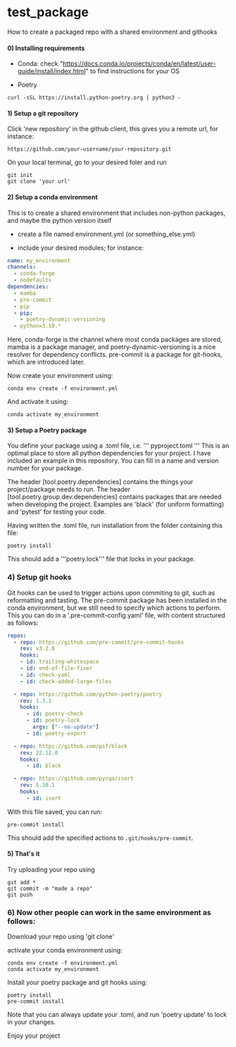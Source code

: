 # test_package

How to create a packaged repo with a shared environment and githooks

#### 0) Installing requirements
  - Conda: check "https://docs.conda.io/projects/conda/en/latest/user-guide/install/index.html" to find instructions for your OS
  
  - Poetry 
  ```
  curl -sSL https://install.python-poetry.org | python3 -
  ```


#### 1) Setup a git repository

Click 'new repository' in the github client, this gives you a remote url, for instance:
```[
https://github.com/your-username/your-repository.git
```

On your local terminal, go to your desired foler and run
```
git init
git clone 'your url'
```

#### 2) Setup a conda environment

This is to create a shared environment that includes non-python packages, and maybe the python version itself

  - create a file named environment.yml (or something_else.yml)
  
  - include your desired modules; for instance:
  ```yaml
  name: my_environment
  channels:
    - conda-forge
    - nodefaults
dependencies:
    - mamba
    - pre-commit
    - pip
    - pip:
      - poetry-dynamic-versioning
    - python=3.10.*
  ```  
  Here, conda-forge is the channel where most conda packages are stored, mamba is a package manager, and  poetry-dynamic-versioning is a nice resolver for dependency conflicts. pre-commit is a package for git-hooks, which are introduced later.


Now create your environment using:
```
conda env create -f environment.yml
```

And activate it using:
```
conda activate my_environment
```


#### 3) Setup a Poetry package
You define your package using a .toml file, i.e.
'''
pyproject.toml
'''
This is an optimal place to store all python dependencies for your project.
I have included an example in this repository. You can fill in a name and version number for your package.

The header [tool.poetry.dependencies] contains the things your project/package needs to run.
The header [tool.poetry.group.dev.dependencies] contains packages that are needed when developing the project. Examples are 'black' (for uniform formatting) and 'pytest' for testing your code.



Having written the .toml file, run installation from the folder containing this file:
```
poetry install
```

This should add a '''poetry.lock''' file that locks in your package.

### 4) Setup git hooks

Git hooks can be used to trigger actions upon commiting to git, such as reformatting and tasting.
The pre-commit package has been installed in the conda environment, but we still need to specify which actions to perform.
This you can do in a '.pre-commit-config.yaml' file, with content structured as follows:

```yaml
repos:
  - repo: https://github.com/pre-commit/pre-commit-hooks
    rev: v3.2.0
    hooks:
    - id: trailing-whitespace
    - id: end-of-file-fixer
    - id: check-yaml
    - id: check-added-large-files

  - repo: https://github.com/python-poetry/poetry
    rev: 1.3.1
    hooks:
      - id: poetry-check
      - id: poetry-lock
        args: ["--no-update"]
      - id: poetry-export

  - repo: https://github.com/psf/black
    rev: 22.12.0
    hooks:
      - id: black

  - repo: https://github.com/pycqa/isort
    rev: 5.10.1
    hooks:
      - id: isort
```

With this file saved, you can run:

```
pre-commit install
```

This should add the specified actions to `.git/hooks/pre-commit`.

#### 5) That's it

Try uploading your repo using
```
git add *
git commit -m "made a repo"
git push
```


### 6) Now other people can work in the same environment as follows:

Download your repo using 'git clone'

activate your conda environment using:
```
conda env create -f environment.yml
conda activate my_environment
```

Install your poetry package and git hooks using:

```
poetry install
pre-commit install
```

Note that you can always update your .toml, and run 'poetry update' to lock in your changes.

Enjoy your project

